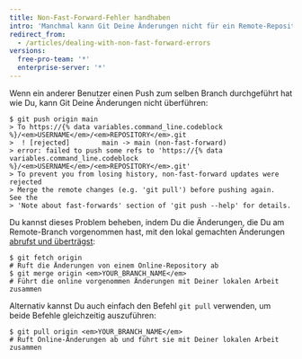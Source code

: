 ```yaml
---
title: Non-Fast-Forward-Fehler handhaben
intro: 'Manchmal kann Git Deine Änderungen nicht für ein Remote-Repository durchführen, ohne Commits zu verlieren. Wenn dieses Problem auftritt, wird Dein Push abgelehnt.'
redirect_from:
  - /articles/dealing-with-non-fast-forward-errors
versions:
  free-pro-team: '*'
  enterprise-server: '*'
---
```


Wenn ein anderer Benutzer einen Push zum selben Branch durchgeführt hat wie Du, kann Git Deine Änderungen nicht überführen:

```shell
$ git push origin main
> To https://{% data variables.command_line.codeblock %}/<em>USERNAME</em>/<em>REPOSITORY</em>.git
>  ! [rejected]        main -> main (non-fast-forward)
> error: failed to push some refs to 'https://{% data variables.command_line.codeblock %}/<em>USERNAME</em>/<em>REPOSITORY</em>.git'
> To prevent you from losing history, non-fast-forward updates were rejected
> Merge the remote changes (e.g. 'git pull') before pushing again.  See the
> 'Note about fast-forwards' section of 'git push --help' for details.
```

Du kannst dieses Problem beheben, indem Du die Änderungen, die Du am Remote-Branch vorgenommen hast, mit den lokal gemachten Änderungen [abrufst und überträgst](/articles/getting-changes-from-a-remote-repository):

```shell
$ git fetch origin
# Ruft die Änderungen von einem Online-Repository ab
$ git merge origin <em>YOUR_BRANCH_NAME</em>
# Führt die online vorgenommen Änderungen mit Deiner lokalen Arbeit zusammen
```

Alternativ kannst Du auch einfach den Befehl `git pull` verwenden, um beide Befehle gleichzeitig auszuführen:

```shell
$ git pull origin <em>YOUR_BRANCH_NAME</em>
# Ruft Online-Änderungen ab und führt sie mit Deiner lokalen Arbeit zusammen
```
